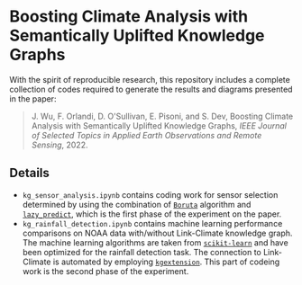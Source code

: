 # Boosting Climate Analysis with Semantically Uplifted Knowledge Graphs
With the spirit of reproducible research, this repository includes a complete collection of codes required to generate the results and diagrams presented in the paper:

> J. Wu, F. Orlandi, D. O'Sullivan, E. Pisoni, and S. Dev, Boosting Climate Analysis with Semantically Uplifted Knowledge Graphs, *IEEE Journal of Selected Topics in Applied Earth Observations and Remote Sensing*, 2022.

## Details
- `kg_sensor_analysis.ipynb` contains coding work for sensor selection determined by using the combination of [`Boruta`](https://pypi.org/project/BorutaShap/) algorithm and [`lazy_predict`](https://lazypredict.readthedocs.io/en/latest/), which is the first phase of the experiment on the paper.
- `kg_rainfall_detection.ipynb` contains machine learning performance comparisons on NOAA data with/without Link-Climate knowledge graph. The machine learning algorithms are taken from [`scikit-learn`](https://scikit-learn.org/stable/) and have been optimized for the rainfall detection task. The connection to Link-Climate is automated by employing [`kgextension`](https://kgextension.readthedocs.io/en/latest/). This part of codeing work is the second phase of the experiment.
